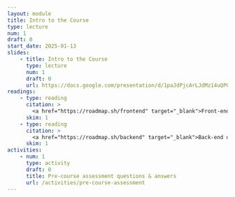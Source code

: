 ```yaml
---
layout: module
title: Intro to the Course
type: lecture
num: 1
draft: 0
start_date: 2025-01-13
slides:
    - title: Intro to the Course
      type: lecture
      num: 1
      draft: 0
      url: https://docs.google.com/presentation/d/1paJdPjcArLJdMz14uQPQIi6-5BA7OdLj/edit?usp=sharing&ouid=113376576186080604800&rtpof=true&sd=true
readings: 
    - type: reading
      citation: >
        <a href="https://roadmap.sh/frontend" target="_blank">Front-end developer roadmap</a> (plus <a href="https://roadmap.sh/javascript" target="_blank">JavaScript roadmap</a>)
      skim: 1
    - type: reading
      citation: >
        <a href="https://roadmap.sh/backend" target="_blank">Back-end developer roadmap</a> (plus <a href="https://roadmap.sh/python" target="_blank">Python roadmap</a>)  
      skim: 1
activities:
    - num: 1
      type: activity
      draft: 0
      title: Pre-course assessment questions & answers
      url: /activities/pre-course-assessment
---
```


